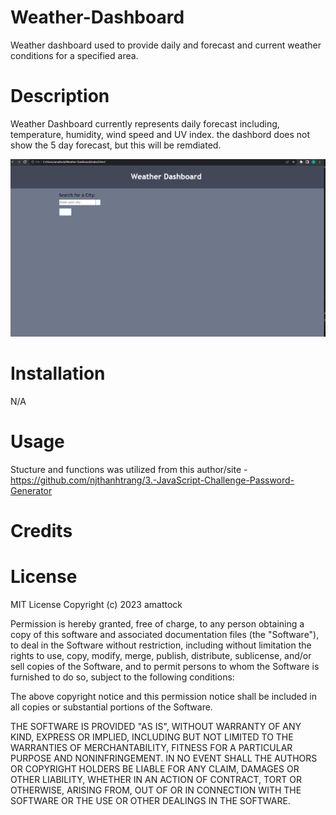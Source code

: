 # Weather-Dashboard
Weather dashboard used to provide daily and forecast and current weather conditions for a specified area.

# Description
Weather Dashboard currently represents daily forecast including, temperature, humidity, wind speed and UV index. the dashbord does not show the 5 day forecast, but this will be remdiated. 

![Alt text](<assets/Screenshot 2023-07-27 211005-1.png>)

# Installation
N/A

# Usage
Stucture and functions was utilized from this author/site - https://github.com/njthanhtrang/3.-JavaScript-Challenge-Password-Generator

# Credits



# License
MIT License
Copyright (c) 2023 amattock

Permission is hereby granted, free of charge, to any person obtaining a copy of this software and associated documentation files (the "Software"), to deal in the Software without restriction, including without limitation the rights to use, copy, modify, merge, publish, distribute, sublicense, and/or sell copies of the Software, and to permit persons to whom the Software is furnished to do so, subject to the following conditions:

The above copyright notice and this permission notice shall be included in all copies or substantial portions of the Software.

THE SOFTWARE IS PROVIDED "AS IS", WITHOUT WARRANTY OF ANY KIND, EXPRESS OR IMPLIED, INCLUDING BUT NOT LIMITED TO THE WARRANTIES OF MERCHANTABILITY, FITNESS FOR A PARTICULAR PURPOSE AND NONINFRINGEMENT. IN NO EVENT SHALL THE AUTHORS OR COPYRIGHT HOLDERS BE LIABLE FOR ANY CLAIM, DAMAGES OR OTHER LIABILITY, WHETHER IN AN ACTION OF CONTRACT, TORT OR OTHERWISE, ARISING FROM, OUT OF OR IN CONNECTION WITH THE SOFTWARE OR THE USE OR OTHER DEALINGS IN THE SOFTWARE.